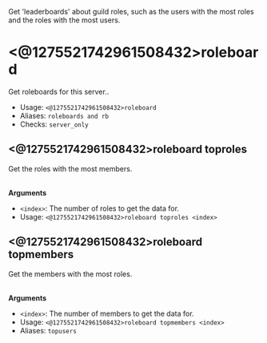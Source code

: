 Get 'leaderboards' about guild roles, such as the users with the most roles<br/>and the roles with the most users.

# <@1275521742961508432>roleboard
Get roleboards for this server..<br/>
 - Usage: `<@1275521742961508432>roleboard`
 - Aliases: `roleboards and rb`
 - Checks: `server_only`
## <@1275521742961508432>roleboard toproles
Get the roles with the most members.<br/>

​<br/>
**Arguments**<br/>

-   ``<index>``: The number of roles to get the data for.<br/>
 - Usage: `<@1275521742961508432>roleboard toproles <index>`
## <@1275521742961508432>roleboard topmembers
Get the members with the most roles.<br/>

​<br/>
**Arguments**<br/>

-   ``<index>``: The number of members to get the data for.<br/>
 - Usage: `<@1275521742961508432>roleboard topmembers <index>`
 - Aliases: `topusers`
